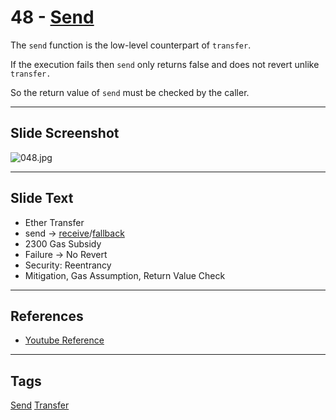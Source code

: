 # 48 - [Send](Send.md)
The `send` function is the low-level counterpart of `transfer`. 

If the execution fails then `send` only returns false and does not revert unlike `transfer.` 

So the return value of `send` must be checked by the caller.

___
## Slide Screenshot
![048.jpg](../../images/2.%20Solidity%20101/048.jpg)
___
## Slide Text
- Ether Transfer
- send -> [receive](Receive%20Function.md)/[fallback](Fallback%20Function.md)
- 2300 Gas Subsidy
- Failure -> No Revert
- Security: Reentrancy
- Mitigation, Gas Assumption, Return Value Check
___
## References
- [Youtube Reference](https://youtu.be/6VIJpze1jbU?t=1075)
___
## Tags
[Send](Send.md)
[Transfer](Transfer.md)


